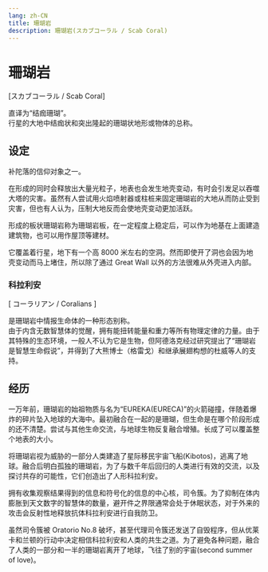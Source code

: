 ```yaml
---
lang: zh-CN
title: 珊瑚岩
description: 珊瑚岩(スカブコーラル / Scab Coral)
---
```


# 珊瑚岩

[スカブコーラル / Scab Coral]

直译为“结痂珊瑚”。  
行星的大地中结痂状和突出隆起的珊瑚状地形或物体的总称。

## 设定

补陀落的信仰对象之一。

在形成的同时会释放出大量光粒子，地表也会发生地壳变动，有时会引发足以吞噬大塔的灾害。虽然有人尝试用火焰喷射器或柱桩来固定珊瑚岩的大地从而防止受到灾害，但也有人认为，压制大地反而会使地壳变动更加活跃。

形成的板状珊瑚岩称为珊瑚岩板，在一定程度上稳定后，可以作为地基在上面建造建筑物，也可以用作屋顶等建材。

它覆盖着行星，地下有一个高 8000 米左右的空洞。然而即使开了洞也会因为地壳变动而马上堵住，所以除了通过 Great Wall 以外的方法很难从外壳进入内部。

### 科拉利安

[ コーラリアン / Coralians ]

是珊瑚岩中情报生命体的一种形态别称。  
由于内含无数智慧体的觉醒，拥有能扭转能量和重力等所有物理定律的力量。由于其特殊的生态环境，一般人不认为它是生物，但阿德洛克经过研究提出了“珊瑚岩是智慧生命假说”，并得到了大熊博士（格雷戈）和继承展翅构想的杜威等人的支持。

## 经历

一万年前，珊瑚岩的始祖物质与名为“EUREKA(EURECA)”的火箭碰撞，伴随着爆炸的碎片坠入地球的大海中。最初融合在一起的是珊瑚，但生命是在哪个阶段形成的还不清楚。尝试与其他生命交流，与地球生物反复融合增殖。长成了可以覆盖整个地表的大小。

将珊瑚岩视为威胁的一部分人类建造了星际移民宇宙飞船(Kibotos)，逃离了地球。融合后明白孤独的珊瑚岩，为了与数千年后回归的人类进行有效的交流，以及探讨共存的可能性，它们创造出了人形科拉利安。

拥有收集观察结果得到的信息和符号化的信息的中心核，司令簇。为了抑制在体内膨胀到天文数字的智慧体的数量，避开件之界限通常会处于休眠状态，对于外来的攻击会反射性地释放抗体科拉利安进行自我防卫。

虽然司令簇被 Oratorio No.8 破坏，甚至代理司令簇还发送了自毁程序，但从优莱卡和兰顿的行动中决定相信科拉利安和人类的共生之道。为了避免各种问题，融合了人类的一部分和一半的珊瑚岩离开了地球，飞往了别的宇宙(second summer of love)。
